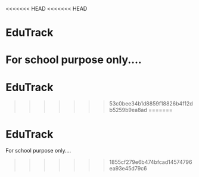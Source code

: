 <<<<<<< HEAD
<<<<<<< HEAD
# EduTrack
For school purpose only....
=======
# EduTrack
>>>>>>> 53c0bee34b1d8859f18826b4f12db5259b9ea8ad
=======
# EduTrack
For school purpose only....
>>>>>>> 1855cf279e6b474bfcad14574796ea93e45d79c6

